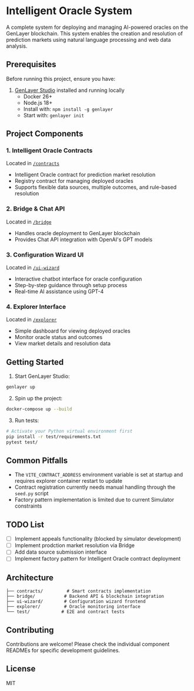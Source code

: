 # Intelligent Oracle System

A complete system for deploying and managing AI-powered oracles on the GenLayer blockchain. This system enables the creation and resolution of prediction markets using natural language processing and web data analysis.

## Prerequisites

Before running this project, ensure you have:

1. [GenLayer Studio](https://github.com/yeagerai/genlayer-simulator) installed and running locally
   - Docker 26+
   - Node.js 18+
   - Install with: `npm install -g genlayer`
   - Start with: `genlayer init`

## Project Components

### 1. Intelligent Oracle Contracts
Located in [`/contracts`](/contracts)
- Intelligent Oracle contract for prediction market resolution
- Registry contract for managing deployed oracles
- Supports flexible data sources, multiple outcomes, and rule-based resolution

### 2. Bridge & Chat API
Located in [`/bridge`](/bridge)
- Handles oracle deployment to GenLayer blockchain
- Provides Chat API integration with OpenAI's GPT models

### 3. Configuration Wizard UI
Located in [`/ui-wizard`](/ui-wizard)
- Interactive chatbot interface for oracle configuration
- Step-by-step guidance through setup process
- Real-time AI assistance using GPT-4

### 4. Explorer Interface
Located in [`/explorer`](/explorer) 
- Simple dashboard for viewing deployed oracles
- Monitor oracle status and outcomes
- View market details and resolution data

## Getting Started

1. Start GenLayer Studio:
```bash
genlayer up
```

2. Spin up the project:
```bash
docker-compose up --build
```

3. Run tests:
```bash
# Activate your Python virtual environment first
pip install -r test/requirements.txt
pytest test/
```

## Common Pitfalls

- The `VITE_CONTRACT_ADDRESS` environment variable is set at startup and requires explorer container restart to update
- Contract registration currently needs manual handling through the `seed.py` script
- Factory pattern implementation is limited due to current Simulator constraints

## TODO List

- [ ] Implement appeals functionality (blocked by simulator development)
- [ ] Implement prodction market resolution via Bridge
- [ ] Add data source submission interface
- [ ] Implement factory pattern for Intelligent Oracle contract deployment

## Architecture

```
├── contracts/         # Smart contracts implementation
├── bridge/           # Backend API & blockchain integration
├── ui-wizard/        # Configuration wizard frontend
├── explorer/         # Oracle monitoring interface
└── test/            # E2E and contract tests
```

## Contributing

Contributions are welcome! Please check the individual component READMEs for specific development guidelines.

## License

MIT
